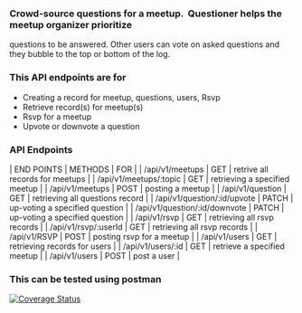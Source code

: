 ### Crowd-source questions for a meetup. ​ Questioner​​ helps the meetup organizer prioritize
questions to be answered. Other users can vote on asked questions and they bubble to the top
or bottom of the log.

### This API endpoints are for
   * Creating a record for meetup, questions, users, Rsvp
   * Retrieve record(s) for meetup(s)
   * Rsvp for a meetup
   * Upvote or downvote a question

### API Endpoints

| END POINTS                            | METHODS                        | FOR                             |
| /api/v1/meetups                       | GET                            | retrive all records for meetups |
| /api/v1/meetups/:topic                | GET                            | retrieving a specified meetup   |
| /api/v1/meetups                       | POST                           | posting a meetup                |
| /api/v1/question                      | GET                            | retrieving all questions record |
| /api/v1/question/:id/upvote           | PATCH                          | up-voting a specified question  |
| /api/v1/question/:id/downvote         | PATCH                          | up-voting a specified question  |
| /api/v1/rsvp                          | GET                            | retrieving all rsvp records     |
| /api/v1/rsvp/:userId                  | GET                            | retrieving all rsvp records     |
| /api/v1/RSVP                          | POST                           | posting rsvp for a meetup       |
| /api/v1/users                         | GET                            | retrieving records for users    |
| /api/v1/users/:id                     | GET                            | retrieve a specified meetup     |
| /api/v1/users                         | POST                           | post a user                     |


### This can be tested using postman

[![Coverage Status](https://coveralls.io/repos/github/Emile-Nsengimana/Andela/badge.svg?branch=ch2)](https://coveralls.io/github/Emile-Nsengimana/Andela?branch=ch2)
